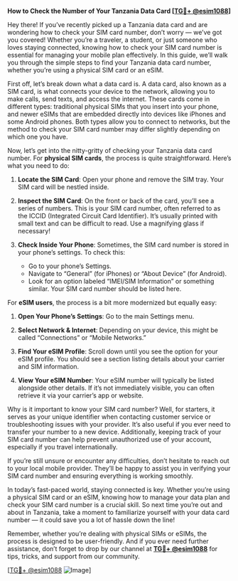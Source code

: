 **How to Check the Number of Your Tanzania Data Card [[TG💪+ @esim1088](https://t.me/s/esim1088)]**

Hey there! If you’ve recently picked up a Tanzania data card and are wondering how to check your SIM card number, don’t worry — we’ve got you covered! Whether you’re a traveler, a student, or just someone who loves staying connected, knowing how to check your SIM card number is essential for managing your mobile plan effectively. In this guide, we’ll walk you through the simple steps to find your Tanzania data card number, whether you’re using a physical SIM card or an eSIM.

First off, let’s break down what a data card is. A data card, also known as a SIM card, is what connects your device to the network, allowing you to make calls, send texts, and access the internet. These cards come in different types: traditional physical SIMs that you insert into your phone, and newer eSIMs that are embedded directly into devices like iPhones and some Android phones. Both types allow you to connect to networks, but the method to check your SIM card number may differ slightly depending on which one you have.

Now, let’s get into the nitty-gritty of checking your Tanzania data card number. For **physical SIM cards**, the process is quite straightforward. Here’s what you need to do:

1. **Locate the SIM Card**: Open your phone and remove the SIM tray. Your SIM card will be nestled inside.
   
2. **Inspect the SIM Card**: On the front or back of the card, you’ll see a series of numbers. This is your SIM card number, often referred to as the ICCID (Integrated Circuit Card Identifier). It’s usually printed with small text and can be difficult to read. Use a magnifying glass if necessary!

3. **Check Inside Your Phone**: Sometimes, the SIM card number is stored in your phone’s settings. To check this:
   - Go to your phone’s Settings.
   - Navigate to “General” (for iPhones) or “About Device” (for Android).
   - Look for an option labeled “IMEI/SIM Information” or something similar. Your SIM card number should be listed here.

For **eSIM users**, the process is a bit more modernized but equally easy:

1. **Open Your Phone’s Settings**: Go to the main Settings menu.
   
2. **Select Network & Internet**: Depending on your device, this might be called “Connections” or “Mobile Networks.”
   
3. **Find Your eSIM Profile**: Scroll down until you see the option for your eSIM profile. You should see a section listing details about your carrier and SIM information.

4. **View Your eSIM Number**: Your eSIM number will typically be listed alongside other details. If it’s not immediately visible, you can often retrieve it via your carrier’s app or website.

Why is it important to know your SIM card number? Well, for starters, it serves as your unique identifier when contacting customer service or troubleshooting issues with your provider. It’s also useful if you ever need to transfer your number to a new device. Additionally, keeping track of your SIM card number can help prevent unauthorized use of your account, especially if you travel internationally.

If you’re still unsure or encounter any difficulties, don’t hesitate to reach out to your local mobile provider. They’ll be happy to assist you in verifying your SIM card number and ensuring everything is working smoothly.

In today’s fast-paced world, staying connected is key. Whether you’re using a physical SIM card or an eSIM, knowing how to manage your data plan and check your SIM card number is a crucial skill. So next time you’re out and about in Tanzania, take a moment to familiarize yourself with your data card number — it could save you a lot of hassle down the line!

Remember, whether you’re dealing with physical SIMs or eSIMs, the process is designed to be user-friendly. And if you ever need further assistance, don’t forget to drop by our channel at **[TG💪+ @esim1088](https://t.me/s/esim1088)** for tips, tricks, and support from our community.

[[TG💪+ @esim1088](https://t.me/s/esim1088) ![Image](https://i.postimg.cc/Y0z9fWf4/image.png)]